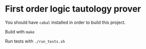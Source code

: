 # First order logic tautology prover

You should have `cabal` installed in order to build this project.

Build with `make`

Run tests with `./run_tests.sh`
